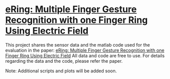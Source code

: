 # [eRing: Multiple Finger Gesture Recognition with one Finger Ring Using Electric Field](http://dx.doi.org/10.1145/2790044.2790047)

This project shares the sensor data and the matlab code used for the evaluation in the paper: [eRing: Multiple Finger Gesture Recognition with one Finger Ring Using Electric Field](http://dx.doi.org/10.1145/2790044.2790047)
All data and code are free to use. For details regarding the data and the code, please refer the paper.

Note: Additional scripts and plots will be added soon.
